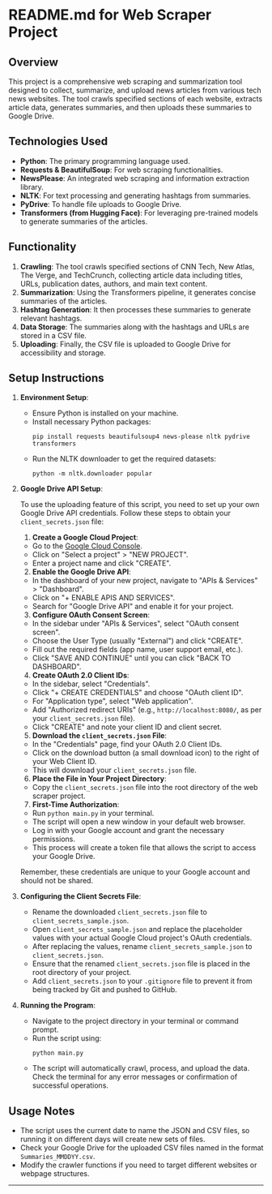 # README.md for Web Scraper Project

## Overview

This project is a comprehensive web scraping and summarization tool designed to collect, summarize, and upload news articles from various tech news websites. The tool crawls specified sections of each website, extracts article data, generates summaries, and then uploads these summaries to Google Drive.

## Technologies Used

- **Python**: The primary programming language used.
- **Requests & BeautifulSoup**: For web scraping functionalities.
- **NewsPlease**: An integrated web scraping and information extraction library.
- **NLTK**: For text processing and generating hashtags from summaries.
- **PyDrive**: To handle file uploads to Google Drive.
- **Transformers (from Hugging Face)**: For leveraging pre-trained models to generate summaries of the articles.

## Functionality

1. **Crawling**: The tool crawls specified sections of CNN Tech, New Atlas, The Verge, and TechCrunch, collecting article data including titles, URLs, publication dates, authors, and main text content.
2. **Summarization**: Using the Transformers pipeline, it generates concise summaries of the articles.
3. **Hashtag Generation**: It then processes these summaries to generate relevant hashtags.
4. **Data Storage**: The summaries along with the hashtags and URLs are stored in a CSV file.
5. **Uploading**: Finally, the CSV file is uploaded to Google Drive for accessibility and storage.

## Setup Instructions

1. **Environment Setup**:
   - Ensure Python is installed on your machine.
   - Install necessary Python packages:
     ```
     pip install requests beautifulsoup4 news-please nltk pydrive transformers
     ```
   - Run the NLTK downloader to get the required datasets:
     ```
     python -m nltk.downloader popular
     ```

2. **Google Drive API Setup**:

    To use the uploading feature of this script, you need to set up your own Google Drive API credentials. Follow these steps to obtain your `client_secrets.json` file:

    1. **Create a Google Cloud Project**:
      - Go to the [Google Cloud Console](https://console.cloud.google.com/).
      - Click on "Select a project" > "NEW PROJECT".
      - Enter a project name and click "CREATE".

    2. **Enable the Google Drive API**:
      - In the dashboard of your new project, navigate to "APIs & Services" > "Dashboard".
      - Click on "+ ENABLE APIS AND SERVICES".
      - Search for "Google Drive API" and enable it for your project.

    3. **Configure OAuth Consent Screen**:
      - In the sidebar under "APIs & Services", select "OAuth consent screen".
      - Choose the User Type (usually "External") and click "CREATE".
      - Fill out the required fields (app name, user support email, etc.).
      - Click "SAVE AND CONTINUE" until you can click "BACK TO DASHBOARD".

    4. **Create OAuth 2.0 Client IDs**:
      - In the sidebar, select "Credentials".
      - Click "+ CREATE CREDENTIALS" and choose "OAuth client ID".
      - For "Application type", select "Web application".
      - Add "Authorized redirect URIs" (e.g., `http://localhost:8080/`, as per your `client_secrets.json` file).
      - Click "CREATE" and note your client ID and client secret.

    5. **Download the `client_secrets.json` File**:
      - In the "Credentials" page, find your OAuth 2.0 Client IDs.
      - Click on the download button (a small download icon) to the right of your Web Client ID.
      - This will download your `client_secrets.json` file.

    6. **Place the File in Your Project Directory**:
      - Copy the `client_secrets.json` file into the root directory of the web scraper project.

    7. **First-Time Authorization**:
      - Run `python main.py` in your terminal.
      - The script will open a new window in your default web browser.
      - Log in with your Google account and grant the necessary permissions.
      - This process will create a token file that allows the script to access your Google Drive.

    Remember, these credentials are unique to your Google account and should not be shared.

3. **Configuring the Client Secrets File**:

    - Rename the downloaded `client_secrets.json` file to `client_secrets_sample.json`.
    - Open `client_secrets_sample.json` and replace the placeholder values with your actual Google Cloud project's OAuth credentials.
    - After replacing the values, rename `client_secrets_sample.json` to `client_secrets.json`.
    - Ensure that the renamed `client_secrets.json` file is placed in the root directory of your project.
    - Add `client_secrets.json` to your `.gitignore` file to prevent it from being tracked by Git and pushed to GitHub.


4. **Running the Program**:
   - Navigate to the project directory in your terminal or command prompt.
   - Run the script using:
     ```
     python main.py
     ```
   - The script will automatically crawl, process, and upload the data. Check the terminal for any error messages or confirmation of successful operations.

## Usage Notes

- The script uses the current date to name the JSON and CSV files, so running it on different days will create new sets of files.
- Check your Google Drive for the uploaded CSV files named in the format `Summaries_MMDDYY.csv`.
- Modify the crawler functions if you need to target different websites or webpage structures.

---
